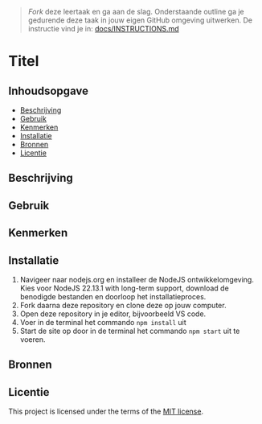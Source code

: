> _Fork_ deze leertaak en ga aan de slag. Onderstaande outline ga je gedurende deze taak in jouw eigen GitHub omgeving uitwerken. De instructie vind je in: [docs/INSTRUCTIONS.md](docs/INSTRUCTIONS.md)

# Titel
<!-- Geef je project een titel en schrijf in één zin wat het is -->

## Inhoudsopgave

  * [Beschrijving](#beschrijving)
  * [Gebruik](#gebruik)
  * [Kenmerken](#kenmerken)
  * [Installatie](#installatie)
  * [Bronnen](#bronnen)
  * [Licentie](#licentie)

## Beschrijving
<!-- In de Beschrijving staat kort beschreven wat voor project het is en wat je hebt gemaakt -->
<!-- Voeg een mooie poster visual toe 📸 -->
<!-- Voeg een link toe naar Github Pages 🌐-->

## Gebruik
<!--Bij Gebruik staat hoe je project er uit ziet, hoe het werkt en wat je er mee kan. -->

## Kenmerken
<!-- Bij Kenmerken staat welke technieken zijn gebruikt en hoe. Wat is de HTML structuur? Wat zijn de belangrijkste dingen in CSS? Wat is er met Javascript gedaan en hoe? Misschien heb je een framwork of library gebruikt? -->

## Installatie
1. Navigeer naar nodejs.org en installeer de NodeJS ontwikkelomgeving. Kies voor NodeJS 22.13.1 with long-term support, download de benodigde bestanden en doorloop het installatieproces.
2. Fork daarna deze repository en clone deze op jouw computer.
3. Open deze repository in je editor, bijvoorbeeld VS code.
4. Voer in de terminal het commando `npm install` uit
5. Start de site op door in de terminal het commando `npm start` uit te voeren.

## Bronnen

## Licentie

This project is licensed under the terms of the [MIT license](./LICENSE).
